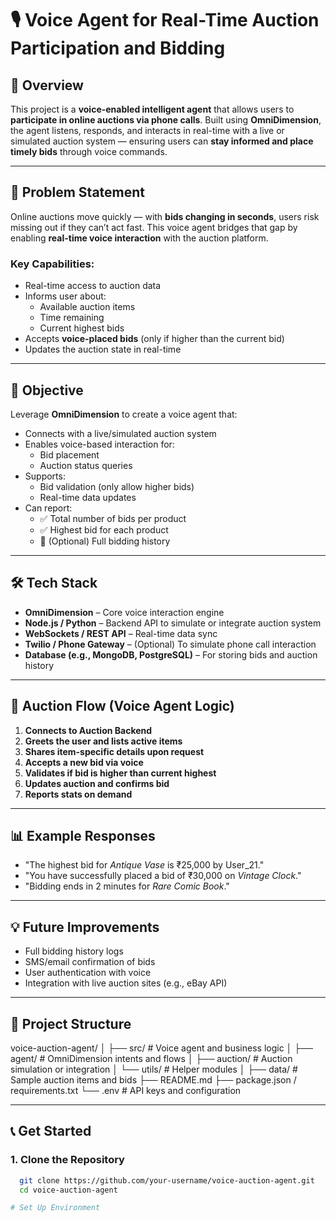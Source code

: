 # 🎙️ Voice Agent for Real-Time Auction Participation and Bidding

## 🧠 Overview

This project is a **voice-enabled intelligent agent** that allows users to **participate in online auctions via phone calls**. Built using **OmniDimension**, the agent listens, responds, and interacts in real-time with a live or simulated auction system — ensuring users can **stay informed and place timely bids** through voice commands.

---

## 🚀 Problem Statement

Online auctions move quickly — with **bids changing in seconds**, users risk missing out if they can’t act fast. This voice agent bridges that gap by enabling **real-time voice interaction** with the auction platform.

### Key Capabilities:
- Real-time access to auction data
- Informs user about:
  - Available auction items
  - Time remaining
  - Current highest bids
- Accepts **voice-placed bids** (only if higher than the current bid)
- Updates the auction state in real-time

---

## 🎯 Objective

Leverage **OmniDimension** to create a voice agent that:

- Connects with a live/simulated auction system
- Enables voice-based interaction for:
  - Bid placement
  - Auction status queries
- Supports:
  - Bid validation (only allow higher bids)
  - Real-time data updates
- Can report:
  - ✅ Total number of bids per product  
  - ✅ Highest bid for each product  
  - 🏅 (Optional) Full bidding history  

---

## 🛠️ Tech Stack

- **OmniDimension** – Core voice interaction engine
- **Node.js / Python** – Backend API to simulate or integrate auction system
- **WebSockets / REST API** – Real-time data sync
- **Twilio / Phone Gateway** – (Optional) To simulate phone call interaction
- **Database (e.g., MongoDB, PostgreSQL)** – For storing bids and auction history

---

## 🔄 Auction Flow (Voice Agent Logic)

1. **Connects to Auction Backend**
2. **Greets the user and lists active items**
3. **Shares item-specific details upon request**
4. **Accepts a new bid via voice**
5. **Validates if bid is higher than current highest**
6. **Updates auction and confirms bid**
7. **Reports stats on demand**

---

## 📊 Example Responses

- "The highest bid for *Antique Vase* is ₹25,000 by User_21."
- "You have successfully placed a bid of ₹30,000 on *Vintage Clock*."
- "Bidding ends in 2 minutes for *Rare Comic Book*."

---

## 💡 Future Improvements

- Full bidding history logs
- SMS/email confirmation of bids
- User authentication with voice
- Integration with live auction sites (e.g., eBay API)

---

## 📁 Project Structure
voice-auction-agent/
│
├── src/ # Voice agent and business logic
│ ├── agent/ # OmniDimension intents and flows
│ ├── auction/ # Auction simulation or integration
│ └── utils/ # Helper modules
│
├── data/ # Sample auction items and bids
├── README.md
├── package.json / requirements.txt
└── .env # API keys and configuration


---

## 📞 Get Started

### 1. Clone the Repository
```bash
  git clone https://github.com/your-username/voice-auction-agent.git
  cd voice-auction-agent

# Set Up Environment
